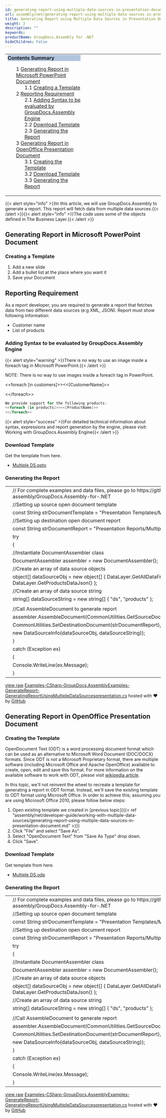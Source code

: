 ```yaml
---
id: generating-report-using-multiple-data-sources-in-presentation-document
url: assembly/net/generating-report-using-multiple-data-sources-in-presentation-document
title: Generating Report using Multiple Data Sources in Presentation Document
weight: 3
description: ""
keywords: 
productName: GroupDocs.Assembly for .NET
hideChildren: False
---
```

<table class="sectionMacro" border="0" cellpadding="5" cellspacing="0" width="100%"><tbody><tr><td valign="top" width="50%"><div class="panel" style="border-top-width: 1px; border-right-width: 1px; border-bottom-width: 1px; border-left-width: 1px;"><div class="panelHeader" style="border-bottom-width: 1px; background-color: rgb(176, 196, 222);"><b>Contents Summary</b></div><div class="panelContent"><style type="text/css">div.rbtoc1593026666953 { padding-top: 0px; padding-right: 0px; padding-bottom: 0px; padding-left: 0px; }div.rbtoc1593026666953 ul { list-style-type: none; list-style-image: none; margin-left: 0px; }div.rbtoc1593026666953 li { margin-left: 0px; padding-left: 0px; }</style><div class="toc rbtoc1593026666953"><ul class="toc-indentation"><li><span class="TOCOutline">1</span> <a href="#GeneratingReportusingMultipleDataSourcesinPresentationDocument-GeneratingReportinMicrosoftPowerPointDocument">Generating Report in Microsoft PowerPoint Document</a><ul class="toc-indentation"><li><span class="TOCOutline">1.1</span> <a href="#GeneratingReportusingMultipleDataSourcesinPresentationDocument-CreatingaTemplate">Creating a Template</a></li></ul></li><li><span class="TOCOutline">2</span> <a href="#GeneratingReportusingMultipleDataSourcesinPresentationDocument-ReportingRequirement">Reporting Requirement</a><ul class="toc-indentation"><li><span class="TOCOutline">2.1</span> <a href="#GeneratingReportusingMultipleDataSourcesinPresentationDocument-AddingSyntaxtobeevaluatedbyGroupDocs.AssemblyEngine">Adding Syntax to be evaluated by GroupDocs.Assembly Engine</a></li><li><span class="TOCOutline">2.2</span> <a href="#GeneratingReportusingMultipleDataSourcesinPresentationDocument-DownloadTemplate">Download Template</a></li><li><span class="TOCOutline">2.3</span> <a href="#GeneratingReportusingMultipleDataSourcesinPresentationDocument-GeneratingtheReport">Generating the Report</a></li></ul></li><li><span class="TOCOutline">3</span> <a href="#GeneratingReportusingMultipleDataSourcesinPresentationDocument-GeneratingReportinOpenOfficePresentationDocument">Generating Report in OpenOffice Presentation Document</a><ul class="toc-indentation"><li><span class="TOCOutline">3.1</span> <a href="#GeneratingReportusingMultipleDataSourcesinPresentationDocument-CreatingtheTemplate">Creating the Template</a></li><li><span class="TOCOutline">3.2</span> <a href="#GeneratingReportusingMultipleDataSourcesinPresentationDocument-DownloadTemplate.1">Download Template</a></li><li><span class="TOCOutline">3.3</span> <a href="#GeneratingReportusingMultipleDataSourcesinPresentationDocument-GeneratingtheReport.1">Generating the Report</a></li></ul></li></ul></div></div></div></td><td valign="top" width="15%">&nbsp;</td><td valign="top" width="35%">&nbsp;</td></tr></tbody></table>

{{< alert style="info" >}}In this article, we will use GroupDocs.Assembly to generate a report. This report will fetch data from multiple data sources.{{< /alert >}}{{< alert style="info" >}}The code uses some of the objects defined in The Business Layer.{{< /alert >}}

## Generating Report in Microsoft PowerPoint Document

### Creating a Template

1.  Add a new slide
2.  Add a bullet list at the place where you want it
3.  Save your Document

## Reporting Requirement

As a report developer, you are required to generate a report that fetches data from two different data sources (e:g XML, JSON). Report must show following information:

*   Customer name
*   List of products

### Adding Syntax to be evaluated by GroupDocs.Assembly Engine

{{< alert style="warning" >}}There is no way to use an image inside a foreach tag in Microsoft PowerPoint.{{< /alert >}}

NOTE: There is no way to use images inside a foreach tag in PowerPoint.

<<foreach \[in customers\]>><<\[CustomerName\]>>

<</foreach\>>

```csharp
We provide support for the following products:
<<foreach [in products]>><<[ProductName]>>
<</foreach>>

```

{{< alert style="success" >}}For detailed technical information about syntax, expressions and report generation by the engine, please visit: Working with GroupDocs.Assembly Engine{{< /alert >}}

### Download Template

Get the template from here.

*   [Multiple DS.pptx](https://github.com/groupdocs-assembly/GroupDocs.Assembly-for-.NET/blob/master/Examples/Data/Source/Presentation%20Templates/Multiple%20DS.pptx?raw=true)

### Generating the Report

<table class="highlight tab-size js-file-line-container" data-tab-size="8" data-paste-markdown-skip=""><tbody><tr><td id="file-examples-csharp-groupdocs-assemblyexamples-generatereport-generatingreportusingmultipledatasourcespresentation-cs-L1" class="blob-num js-line-number" data-line-number="1"></td><td id="file-examples-csharp-groupdocs-assemblyexamples-generatereport-generatingreportusingmultipledatasourcespresentation-cs-LC1" class="blob-code blob-code-inner js-file-line"><span class="pl-c"><span class="pl-c">//</span> For complete examples and data files, please go to https://github.com/groupdocs-assembly/GroupDocs.Assembly-for-.NET</span></td></tr><tr><td id="file-examples-csharp-groupdocs-assemblyexamples-generatereport-generatingreportusingmultipledatasourcespresentation-cs-L2" class="blob-num js-line-number" data-line-number="2"></td><td id="file-examples-csharp-groupdocs-assemblyexamples-generatereport-generatingreportusingmultipledatasourcespresentation-cs-LC2" class="blob-code blob-code-inner js-file-line"><span class="pl-c"><span class="pl-c">//</span>Setting up source open document template</span></td></tr><tr><td id="file-examples-csharp-groupdocs-assemblyexamples-generatereport-generatingreportusingmultipledatasourcespresentation-cs-L3" class="blob-num js-line-number" data-line-number="3"></td><td id="file-examples-csharp-groupdocs-assemblyexamples-generatereport-generatingreportusingmultipledatasourcespresentation-cs-LC3" class="blob-code blob-code-inner js-file-line"><span class="pl-k">const</span> <span class="pl-en">String</span> <span class="pl-smi">strDocumentTemplate</span> <span class="pl-k">=</span> <span class="pl-s"><span class="pl-pds">"</span>Presentation Templates/Multiple DS.pptx<span class="pl-pds">"</span></span>;</td></tr><tr><td id="file-examples-csharp-groupdocs-assemblyexamples-generatereport-generatingreportusingmultipledatasourcespresentation-cs-L4" class="blob-num js-line-number" data-line-number="4"></td><td id="file-examples-csharp-groupdocs-assemblyexamples-generatereport-generatingreportusingmultipledatasourcespresentation-cs-LC4" class="blob-code blob-code-inner js-file-line"><span class="pl-c"><span class="pl-c">//</span>Setting up destination open document report</span></td></tr><tr><td id="file-examples-csharp-groupdocs-assemblyexamples-generatereport-generatingreportusingmultipledatasourcespresentation-cs-L5" class="blob-num js-line-number" data-line-number="5"></td><td id="file-examples-csharp-groupdocs-assemblyexamples-generatereport-generatingreportusingmultipledatasourcespresentation-cs-LC5" class="blob-code blob-code-inner js-file-line"><span class="pl-k">const</span> <span class="pl-en">String</span> <span class="pl-smi">strDocumentReport</span> <span class="pl-k">=</span> <span class="pl-s"><span class="pl-pds">"</span>Presentation Reports/Multiple DS.pptx<span class="pl-pds">"</span></span>;</td></tr><tr><td id="file-examples-csharp-groupdocs-assemblyexamples-generatereport-generatingreportusingmultipledatasourcespresentation-cs-L6" class="blob-num js-line-number" data-line-number="6"></td><td id="file-examples-csharp-groupdocs-assemblyexamples-generatereport-generatingreportusingmultipledatasourcespresentation-cs-LC6" class="blob-code blob-code-inner js-file-line"><span class="pl-k">try</span></td></tr><tr><td id="file-examples-csharp-groupdocs-assemblyexamples-generatereport-generatingreportusingmultipledatasourcespresentation-cs-L7" class="blob-num js-line-number" data-line-number="7"></td><td id="file-examples-csharp-groupdocs-assemblyexamples-generatereport-generatingreportusingmultipledatasourcespresentation-cs-LC7" class="blob-code blob-code-inner js-file-line">{</td></tr><tr><td id="file-examples-csharp-groupdocs-assemblyexamples-generatereport-generatingreportusingmultipledatasourcespresentation-cs-L8" class="blob-num js-line-number" data-line-number="8"></td><td id="file-examples-csharp-groupdocs-assemblyexamples-generatereport-generatingreportusingmultipledatasourcespresentation-cs-LC8" class="blob-code blob-code-inner js-file-line"><span class="pl-c"><span class="pl-c">//</span>Instantiate DocumentAssembler class</span></td></tr><tr><td id="file-examples-csharp-groupdocs-assemblyexamples-generatereport-generatingreportusingmultipledatasourcespresentation-cs-L9" class="blob-num js-line-number" data-line-number="9"></td><td id="file-examples-csharp-groupdocs-assemblyexamples-generatereport-generatingreportusingmultipledatasourcespresentation-cs-LC9" class="blob-code blob-code-inner js-file-line"><span class="pl-en">DocumentAssembler</span> <span class="pl-smi">assembler</span> <span class="pl-k">=</span> <span class="pl-k">new</span> <span class="pl-en">DocumentAssembler</span>();</td></tr><tr><td id="file-examples-csharp-groupdocs-assemblyexamples-generatereport-generatingreportusingmultipledatasourcespresentation-cs-L10" class="blob-num js-line-number" data-line-number="10"></td><td id="file-examples-csharp-groupdocs-assemblyexamples-generatereport-generatingreportusingmultipledatasourcespresentation-cs-LC10" class="blob-code blob-code-inner js-file-line"><span class="pl-c"><span class="pl-c">//</span>Create an array of data source objects</span></td></tr><tr><td id="file-examples-csharp-groupdocs-assemblyexamples-generatereport-generatingreportusingmultipledatasourcespresentation-cs-L11" class="blob-num js-line-number" data-line-number="11"></td><td id="file-examples-csharp-groupdocs-assemblyexamples-generatereport-generatingreportusingmultipledatasourcespresentation-cs-LC11" class="blob-code blob-code-inner js-file-line"><span class="pl-k">object</span>[] <span class="pl-smi">dataSourceObj</span> <span class="pl-k">=</span> <span class="pl-k">new</span> <span class="pl-k">object</span>[] { <span class="pl-smi">DataLayer</span>.<span class="pl-en">GetAllDataFromXML</span>(), <span class="pl-smi">DataLayer</span>.<span class="pl-en">GetProductsDataJson</span>() };</td></tr><tr><td id="file-examples-csharp-groupdocs-assemblyexamples-generatereport-generatingreportusingmultipledatasourcespresentation-cs-L12" class="blob-num js-line-number" data-line-number="12"></td><td id="file-examples-csharp-groupdocs-assemblyexamples-generatereport-generatingreportusingmultipledatasourcespresentation-cs-LC12" class="blob-code blob-code-inner js-file-line"><span class="pl-c"><span class="pl-c">//</span>Create an array of data source string</span></td></tr><tr><td id="file-examples-csharp-groupdocs-assemblyexamples-generatereport-generatingreportusingmultipledatasourcespresentation-cs-L13" class="blob-num js-line-number" data-line-number="13"></td><td id="file-examples-csharp-groupdocs-assemblyexamples-generatereport-generatingreportusingmultipledatasourcespresentation-cs-LC13" class="blob-code blob-code-inner js-file-line"><span class="pl-k">string</span>[] <span class="pl-smi">dataSourceString</span> <span class="pl-k">=</span> <span class="pl-k">new</span> <span class="pl-k">string</span>[] { <span class="pl-s"><span class="pl-pds">"</span>ds<span class="pl-pds">"</span></span>, <span class="pl-s"><span class="pl-pds">"</span>products<span class="pl-pds">"</span></span> };</td></tr><tr><td id="file-examples-csharp-groupdocs-assemblyexamples-generatereport-generatingreportusingmultipledatasourcespresentation-cs-L14" class="blob-num js-line-number" data-line-number="14"></td><td id="file-examples-csharp-groupdocs-assemblyexamples-generatereport-generatingreportusingmultipledatasourcespresentation-cs-LC14" class="blob-code blob-code-inner js-file-line"></td></tr><tr><td id="file-examples-csharp-groupdocs-assemblyexamples-generatereport-generatingreportusingmultipledatasourcespresentation-cs-L15" class="blob-num js-line-number" data-line-number="15"></td><td id="file-examples-csharp-groupdocs-assemblyexamples-generatereport-generatingreportusingmultipledatasourcespresentation-cs-LC15" class="blob-code blob-code-inner js-file-line"><span class="pl-c"><span class="pl-c">//</span>Call AssembleDocument to generate report</span></td></tr><tr><td id="file-examples-csharp-groupdocs-assemblyexamples-generatereport-generatingreportusingmultipledatasourcespresentation-cs-L16" class="blob-num js-line-number" data-line-number="16"></td><td id="file-examples-csharp-groupdocs-assemblyexamples-generatereport-generatingreportusingmultipledatasourcespresentation-cs-LC16" class="blob-code blob-code-inner js-file-line"><span class="pl-smi">assembler</span>.<span class="pl-en">AssembleDocument</span>(<span class="pl-smi">CommonUtilities</span>.<span class="pl-en">GetSourceDocument</span>(<span class="pl-smi">strDocumentTemplate</span>),</td></tr><tr><td id="file-examples-csharp-groupdocs-assemblyexamples-generatereport-generatingreportusingmultipledatasourcespresentation-cs-L17" class="blob-num js-line-number" data-line-number="17"></td><td id="file-examples-csharp-groupdocs-assemblyexamples-generatereport-generatingreportusingmultipledatasourcespresentation-cs-LC17" class="blob-code blob-code-inner js-file-line"><span class="pl-smi">CommonUtilities</span>.<span class="pl-en">SetDestinationDocument</span>(<span class="pl-smi">strDocumentReport</span>),</td></tr><tr><td id="file-examples-csharp-groupdocs-assemblyexamples-generatereport-generatingreportusingmultipledatasourcespresentation-cs-L18" class="blob-num js-line-number" data-line-number="18"></td><td id="file-examples-csharp-groupdocs-assemblyexamples-generatereport-generatingreportusingmultipledatasourcespresentation-cs-LC18" class="blob-code blob-code-inner js-file-line"><span class="pl-k">new</span> <span class="pl-en">DataSourceInfo</span>(<span class="pl-smi">dataSourceObj</span>, <span class="pl-smi">dataSourceString</span>));</td></tr><tr><td id="file-examples-csharp-groupdocs-assemblyexamples-generatereport-generatingreportusingmultipledatasourcespresentation-cs-L19" class="blob-num js-line-number" data-line-number="19"></td><td id="file-examples-csharp-groupdocs-assemblyexamples-generatereport-generatingreportusingmultipledatasourcespresentation-cs-LC19" class="blob-code blob-code-inner js-file-line">}</td></tr><tr><td id="file-examples-csharp-groupdocs-assemblyexamples-generatereport-generatingreportusingmultipledatasourcespresentation-cs-L20" class="blob-num js-line-number" data-line-number="20"></td><td id="file-examples-csharp-groupdocs-assemblyexamples-generatereport-generatingreportusingmultipledatasourcespresentation-cs-LC20" class="blob-code blob-code-inner js-file-line"><span class="pl-k">catch</span> (<span class="pl-en">Exception</span> <span class="pl-smi">ex</span>)</td></tr><tr><td id="file-examples-csharp-groupdocs-assemblyexamples-generatereport-generatingreportusingmultipledatasourcespresentation-cs-L21" class="blob-num js-line-number" data-line-number="21"></td><td id="file-examples-csharp-groupdocs-assemblyexamples-generatereport-generatingreportusingmultipledatasourcespresentation-cs-LC21" class="blob-code blob-code-inner js-file-line">{</td></tr><tr><td id="file-examples-csharp-groupdocs-assemblyexamples-generatereport-generatingreportusingmultipledatasourcespresentation-cs-L22" class="blob-num js-line-number" data-line-number="22"></td><td id="file-examples-csharp-groupdocs-assemblyexamples-generatereport-generatingreportusingmultipledatasourcespresentation-cs-LC22" class="blob-code blob-code-inner js-file-line"><span class="pl-smi">Console</span>.<span class="pl-en">WriteLine</span>(<span class="pl-smi">ex</span>.<span class="pl-smi">Message</span>);</td></tr><tr><td id="file-examples-csharp-groupdocs-assemblyexamples-generatereport-generatingreportusingmultipledatasourcespresentation-cs-L23" class="blob-num js-line-number" data-line-number="23"></td><td id="file-examples-csharp-groupdocs-assemblyexamples-generatereport-generatingreportusingmultipledatasourcespresentation-cs-LC23" class="blob-code blob-code-inner js-file-line">}</td></tr></tbody></table>

[view raw](https://gist.github.com/GroupDocsGists/d9bf0942465e757e9db871545d904459/raw/8544e63297f79ffe8726e990fc5948394b1eb2fb/Examples-CSharp-GroupDocs.AssemblyExamples-GenerateReport-GeneratingReportUsingMultipleDataSourcespresentation.cs) [Examples-CSharp-GroupDocs.AssemblyExamples-GenerateReport-GeneratingReportUsingMultipleDataSourcespresentation.cs](https://gist.github.com/GroupDocsGists/d9bf0942465e757e9db871545d904459#file-examples-csharp-groupdocs-assemblyexamples-generatereport-generatingreportusingmultipledatasourcespresentation-cs) hosted with ❤ by [GitHub](https://github.com)

## Generating Report in OpenOffice Presentation Document

### Creating the Template

OpenDocument Text (ODT) is a word processing document format which can be used as an alternative to Microsoft Word Document (DOC/DOCX) formats. Since ODT is not a Microsoft Proprietary format, there are multiple software (including Microsoft Office and Apache OpenOffice) available to create, open, edit and save this format. For more information on the available software to work with ODT, please visit [wikipedia article](https://en.wikipedia.org/wiki/OpenDocument#Software).

In this topic, we'll not reinvent the wheel to recreate a template for generating a report in ODT format. Instead, we'll save the existing template to ODT format using Microsoft Office. In order to achieve this; assuming you are using Microsoft Office 2010, please follow below steps:

1.  Open existing template we created in [previous topic]({{< ref "assembly/net/developer-guide/working-with-multiple-data-sources/generating-report-using-multiple-data-sources-in-presentation-document.md" >}})
2.  Click "File" and select "Save As".
3.  Select "OpenDocument Text" from "Save As Type" drop down.
4.  Click "Save".

### Download Template

Get template from here.

*   [Multiple DS.odp](https://github.com/groupdocs-assembly/GroupDocs.Assembly-for-.NET/blob/master/Examples/Data/Source/Presentation%20Templates/Multiple%20DS.odp?raw=true)

### Generating the Report

<table class="highlight tab-size js-file-line-container" data-tab-size="8" data-paste-markdown-skip=""><tbody><tr><td id="file-examples-csharp-groupdocs-assemblyexamples-generatereport-generatingreportusingmultipledatasourcespresentation-cs-L1" class="blob-num js-line-number" data-line-number="1"></td><td id="file-examples-csharp-groupdocs-assemblyexamples-generatereport-generatingreportusingmultipledatasourcespresentation-cs-LC1" class="blob-code blob-code-inner js-file-line"><span class="pl-c"><span class="pl-c">//</span> For complete examples and data files, please go to https://github.com/groupdocs-assembly/GroupDocs.Assembly-for-.NET</span></td></tr><tr><td id="file-examples-csharp-groupdocs-assemblyexamples-generatereport-generatingreportusingmultipledatasourcespresentation-cs-L2" class="blob-num js-line-number" data-line-number="2"></td><td id="file-examples-csharp-groupdocs-assemblyexamples-generatereport-generatingreportusingmultipledatasourcespresentation-cs-LC2" class="blob-code blob-code-inner js-file-line"><span class="pl-c"><span class="pl-c">//</span>Setting up source open document template</span></td></tr><tr><td id="file-examples-csharp-groupdocs-assemblyexamples-generatereport-generatingreportusingmultipledatasourcespresentation-cs-L3" class="blob-num js-line-number" data-line-number="3"></td><td id="file-examples-csharp-groupdocs-assemblyexamples-generatereport-generatingreportusingmultipledatasourcespresentation-cs-LC3" class="blob-code blob-code-inner js-file-line"><span class="pl-k">const</span> <span class="pl-en">String</span> <span class="pl-smi">strDocumentTemplate</span> <span class="pl-k">=</span> <span class="pl-s"><span class="pl-pds">"</span>Presentation Templates/Multiple DS.odp<span class="pl-pds">"</span></span>;</td></tr><tr><td id="file-examples-csharp-groupdocs-assemblyexamples-generatereport-generatingreportusingmultipledatasourcespresentation-cs-L4" class="blob-num js-line-number" data-line-number="4"></td><td id="file-examples-csharp-groupdocs-assemblyexamples-generatereport-generatingreportusingmultipledatasourcespresentation-cs-LC4" class="blob-code blob-code-inner js-file-line"><span class="pl-c"><span class="pl-c">//</span>Setting up destination open document report</span></td></tr><tr><td id="file-examples-csharp-groupdocs-assemblyexamples-generatereport-generatingreportusingmultipledatasourcespresentation-cs-L5" class="blob-num js-line-number" data-line-number="5"></td><td id="file-examples-csharp-groupdocs-assemblyexamples-generatereport-generatingreportusingmultipledatasourcespresentation-cs-LC5" class="blob-code blob-code-inner js-file-line"><span class="pl-k">const</span> <span class="pl-en">String</span> <span class="pl-smi">strDocumentReport</span> <span class="pl-k">=</span> <span class="pl-s"><span class="pl-pds">"</span>Presentation Reports/Multiple DS.odp<span class="pl-pds">"</span></span>;</td></tr><tr><td id="file-examples-csharp-groupdocs-assemblyexamples-generatereport-generatingreportusingmultipledatasourcespresentation-cs-L6" class="blob-num js-line-number" data-line-number="6"></td><td id="file-examples-csharp-groupdocs-assemblyexamples-generatereport-generatingreportusingmultipledatasourcespresentation-cs-LC6" class="blob-code blob-code-inner js-file-line"><span class="pl-k">try</span></td></tr><tr><td id="file-examples-csharp-groupdocs-assemblyexamples-generatereport-generatingreportusingmultipledatasourcespresentation-cs-L7" class="blob-num js-line-number" data-line-number="7"></td><td id="file-examples-csharp-groupdocs-assemblyexamples-generatereport-generatingreportusingmultipledatasourcespresentation-cs-LC7" class="blob-code blob-code-inner js-file-line">{</td></tr><tr><td id="file-examples-csharp-groupdocs-assemblyexamples-generatereport-generatingreportusingmultipledatasourcespresentation-cs-L8" class="blob-num js-line-number" data-line-number="8"></td><td id="file-examples-csharp-groupdocs-assemblyexamples-generatereport-generatingreportusingmultipledatasourcespresentation-cs-LC8" class="blob-code blob-code-inner js-file-line"><span class="pl-c"><span class="pl-c">//</span>Instantiate DocumentAssembler class</span></td></tr><tr><td id="file-examples-csharp-groupdocs-assemblyexamples-generatereport-generatingreportusingmultipledatasourcespresentation-cs-L9" class="blob-num js-line-number" data-line-number="9"></td><td id="file-examples-csharp-groupdocs-assemblyexamples-generatereport-generatingreportusingmultipledatasourcespresentation-cs-LC9" class="blob-code blob-code-inner js-file-line"><span class="pl-en">DocumentAssembler</span> <span class="pl-smi">assembler</span> <span class="pl-k">=</span> <span class="pl-k">new</span> <span class="pl-en">DocumentAssembler</span>();</td></tr><tr><td id="file-examples-csharp-groupdocs-assemblyexamples-generatereport-generatingreportusingmultipledatasourcespresentation-cs-L10" class="blob-num js-line-number" data-line-number="10"></td><td id="file-examples-csharp-groupdocs-assemblyexamples-generatereport-generatingreportusingmultipledatasourcespresentation-cs-LC10" class="blob-code blob-code-inner js-file-line"><span class="pl-c"><span class="pl-c">//</span>Create an array of data source objects</span></td></tr><tr><td id="file-examples-csharp-groupdocs-assemblyexamples-generatereport-generatingreportusingmultipledatasourcespresentation-cs-L11" class="blob-num js-line-number" data-line-number="11"></td><td id="file-examples-csharp-groupdocs-assemblyexamples-generatereport-generatingreportusingmultipledatasourcespresentation-cs-LC11" class="blob-code blob-code-inner js-file-line"><span class="pl-k">object</span>[] <span class="pl-smi">dataSourceObj</span> <span class="pl-k">=</span> <span class="pl-k">new</span> <span class="pl-k">object</span>[] { <span class="pl-smi">DataLayer</span>.<span class="pl-en">GetAllDataFromXML</span>(), <span class="pl-smi">DataLayer</span>.<span class="pl-en">GetProductsDataJson</span>() };</td></tr><tr><td id="file-examples-csharp-groupdocs-assemblyexamples-generatereport-generatingreportusingmultipledatasourcespresentation-cs-L12" class="blob-num js-line-number" data-line-number="12"></td><td id="file-examples-csharp-groupdocs-assemblyexamples-generatereport-generatingreportusingmultipledatasourcespresentation-cs-LC12" class="blob-code blob-code-inner js-file-line"><span class="pl-c"><span class="pl-c">//</span>Create an array of data source string</span></td></tr><tr><td id="file-examples-csharp-groupdocs-assemblyexamples-generatereport-generatingreportusingmultipledatasourcespresentation-cs-L13" class="blob-num js-line-number" data-line-number="13"></td><td id="file-examples-csharp-groupdocs-assemblyexamples-generatereport-generatingreportusingmultipledatasourcespresentation-cs-LC13" class="blob-code blob-code-inner js-file-line"><span class="pl-k">string</span>[] <span class="pl-smi">dataSourceString</span> <span class="pl-k">=</span> <span class="pl-k">new</span> <span class="pl-k">string</span>[] { <span class="pl-s"><span class="pl-pds">"</span>ds<span class="pl-pds">"</span></span>, <span class="pl-s"><span class="pl-pds">"</span>products<span class="pl-pds">"</span></span> };</td></tr><tr><td id="file-examples-csharp-groupdocs-assemblyexamples-generatereport-generatingreportusingmultipledatasourcespresentation-cs-L14" class="blob-num js-line-number" data-line-number="14"></td><td id="file-examples-csharp-groupdocs-assemblyexamples-generatereport-generatingreportusingmultipledatasourcespresentation-cs-LC14" class="blob-code blob-code-inner js-file-line"></td></tr><tr><td id="file-examples-csharp-groupdocs-assemblyexamples-generatereport-generatingreportusingmultipledatasourcespresentation-cs-L15" class="blob-num js-line-number" data-line-number="15"></td><td id="file-examples-csharp-groupdocs-assemblyexamples-generatereport-generatingreportusingmultipledatasourcespresentation-cs-LC15" class="blob-code blob-code-inner js-file-line"><span class="pl-c"><span class="pl-c">//</span>Call AssembleDocument to generate report</span></td></tr><tr><td id="file-examples-csharp-groupdocs-assemblyexamples-generatereport-generatingreportusingmultipledatasourcespresentation-cs-L16" class="blob-num js-line-number" data-line-number="16"></td><td id="file-examples-csharp-groupdocs-assemblyexamples-generatereport-generatingreportusingmultipledatasourcespresentation-cs-LC16" class="blob-code blob-code-inner js-file-line"><span class="pl-smi">assembler</span>.<span class="pl-en">AssembleDocument</span>(<span class="pl-smi">CommonUtilities</span>.<span class="pl-en">GetSourceDocument</span>(<span class="pl-smi">strDocumentTemplate</span>),</td></tr><tr><td id="file-examples-csharp-groupdocs-assemblyexamples-generatereport-generatingreportusingmultipledatasourcespresentation-cs-L17" class="blob-num js-line-number" data-line-number="17"></td><td id="file-examples-csharp-groupdocs-assemblyexamples-generatereport-generatingreportusingmultipledatasourcespresentation-cs-LC17" class="blob-code blob-code-inner js-file-line"><span class="pl-smi">CommonUtilities</span>.<span class="pl-en">SetDestinationDocument</span>(<span class="pl-smi">strDocumentReport</span>),</td></tr><tr><td id="file-examples-csharp-groupdocs-assemblyexamples-generatereport-generatingreportusingmultipledatasourcespresentation-cs-L18" class="blob-num js-line-number" data-line-number="18"></td><td id="file-examples-csharp-groupdocs-assemblyexamples-generatereport-generatingreportusingmultipledatasourcespresentation-cs-LC18" class="blob-code blob-code-inner js-file-line"><span class="pl-k">new</span> <span class="pl-en">DataSourceInfo</span>(<span class="pl-smi">dataSourceObj</span>, <span class="pl-smi">dataSourceString</span>));</td></tr><tr><td id="file-examples-csharp-groupdocs-assemblyexamples-generatereport-generatingreportusingmultipledatasourcespresentation-cs-L19" class="blob-num js-line-number" data-line-number="19"></td><td id="file-examples-csharp-groupdocs-assemblyexamples-generatereport-generatingreportusingmultipledatasourcespresentation-cs-LC19" class="blob-code blob-code-inner js-file-line">}</td></tr><tr><td id="file-examples-csharp-groupdocs-assemblyexamples-generatereport-generatingreportusingmultipledatasourcespresentation-cs-L20" class="blob-num js-line-number" data-line-number="20"></td><td id="file-examples-csharp-groupdocs-assemblyexamples-generatereport-generatingreportusingmultipledatasourcespresentation-cs-LC20" class="blob-code blob-code-inner js-file-line"><span class="pl-k">catch</span> (<span class="pl-en">Exception</span> <span class="pl-smi">ex</span>)</td></tr><tr><td id="file-examples-csharp-groupdocs-assemblyexamples-generatereport-generatingreportusingmultipledatasourcespresentation-cs-L21" class="blob-num js-line-number" data-line-number="21"></td><td id="file-examples-csharp-groupdocs-assemblyexamples-generatereport-generatingreportusingmultipledatasourcespresentation-cs-LC21" class="blob-code blob-code-inner js-file-line">{</td></tr><tr><td id="file-examples-csharp-groupdocs-assemblyexamples-generatereport-generatingreportusingmultipledatasourcespresentation-cs-L22" class="blob-num js-line-number" data-line-number="22"></td><td id="file-examples-csharp-groupdocs-assemblyexamples-generatereport-generatingreportusingmultipledatasourcespresentation-cs-LC22" class="blob-code blob-code-inner js-file-line"><span class="pl-smi">Console</span>.<span class="pl-en">WriteLine</span>(<span class="pl-smi">ex</span>.<span class="pl-smi">Message</span>);</td></tr><tr><td id="file-examples-csharp-groupdocs-assemblyexamples-generatereport-generatingreportusingmultipledatasourcespresentation-cs-L23" class="blob-num js-line-number" data-line-number="23"></td><td id="file-examples-csharp-groupdocs-assemblyexamples-generatereport-generatingreportusingmultipledatasourcespresentation-cs-LC23" class="blob-code blob-code-inner js-file-line">}</td></tr></tbody></table>

[view raw](https://gist.github.com/GroupDocsGists/296b38df6d5eb9a8c31fded8617b9739/raw/3b67138ca933650de0da186391a56fc55fc57df0/Examples-CSharp-GroupDocs.AssemblyExamples-GenerateReport-GeneratingReportUsingMultipleDataSourcespresentation.cs) [Examples-CSharp-GroupDocs.AssemblyExamples-GenerateReport-GeneratingReportUsingMultipleDataSourcespresentation.cs](https://gist.github.com/GroupDocsGists/296b38df6d5eb9a8c31fded8617b9739#file-examples-csharp-groupdocs-assemblyexamples-generatereport-generatingreportusingmultipledatasourcespresentation-cs) hosted with ❤ by [GitHub](https://github.com)
